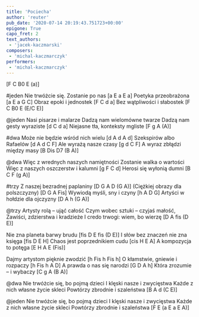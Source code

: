 ```yaml
---
title: 'Pociecha'
author: 'reuter'
pub_date: '2020-07-14 20:19:43.751723+00:00'
epigone: True
capo_fret: 2
text_authors:
 - 'jacek-kaczmarski'
composers:
 - 'michal-kaczmarczyk'
performers:
 - 'michal-kaczmarczyk'
---
```


[F C B0 E (a)]

#jeden
Nie trwóżcie się. Zostanie po nas [a E a E a]
Poetyka przeobrażona [a E a G C]
Obraz epoki i jednostek [F C d a]
Bez wątpliwości i słabostek [F C B0 E (E/C E)] 

@jeden
Nasi pisarze i malarze
Dadzą nam wielomówne twarze
Dadzą nam gesty wyraziste [d C d a]
Niejasne tła, konteksty mgliste [F g A (A)]

#dwa
Może nie będzie wśród nich wielu [d A d A d]
Szekspirów albo Rafaelów [d A d C F]
Ale wyrażą nasze czasy [g d C F]
A wyraz zbłądzi między masy [B Dis D7 (B A)]

@dwa
Więc z wrednych naszych namiętności
Zostanie walka o wartości
Więc z naszych oszczerstw i kalumni [g F C d]
Herosi się wyłonią dumni [B C F (g A)]

#trzy
Z naszej bezradnej paplaniny [D G A D (G A)]
(Ciężkiej obrazy dla polszczyzny) [D G A Fis] 
Wywiodą myśli, sny i czyny [h A D G]
Artyści w hołdzie dla ojczyzny [D A h (G A)]

@trzy
Artysty rolą – ująć całość
Czym wobec sztuki – czyjaś małość,
Zawiści, zdzierstwa i kradzieże
I credo trwogi: wiem, bo wierzę [D A fis (D E)]

Nie zna planeta barwy brudu [fis D E fis (D E)]
I słów bez znaczeń nie zna księga [fis D E H]
Chaos jest poprzednikiem cudu [cis H E A]
A kompozycja to potęga [E H A E (Fis)]

Dajmy artystom pięknie zwodzić [h Fis h Fis h]
O kłamstwie, gniewie i rozpaczy [h Fis h A D]
A prawda o nas się narodzi [G D A h]
Która zrozumie – i wybaczy [C g A (B A)]

@dwa
Nie trwóżcie się, bo pojmą dzieci
I klęski nasze i zwycięstwa
Każde z nich własne życie skleci
Powtórzy zbrodnie i szaleństwa [B A d (C E)]

@jeden
Nie trwóżcie się, bo pojmą dzieci
I klęski nasze i zwycięstwa
Każde z nich własne życie skleci
Powtórzy zbrodnie i szaleństwa [F E (a E a E A)]